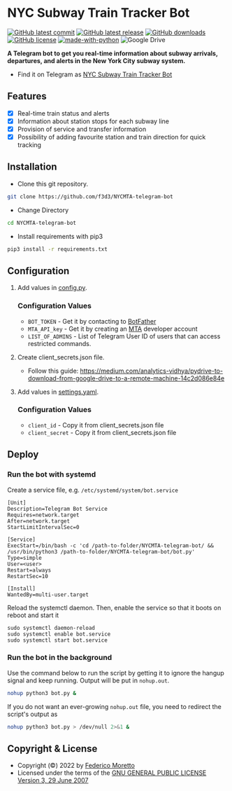 # NYC Subway Train Tracker Bot

[![GitHub latest commit](https://img.shields.io/github/last-commit/f3d3/NYCMTA-telegram-bot)](https://GitHub.com/f3d3/NYCMTA-telegram-bot/commit/)
[![GitHub latest release](https://img.shields.io/github/release-date/f3d3/NYCMTA-telegram-bot)](https://GitHub.com/f3d3/NYCMTA-telegram-bot/releases/)
[![GitHub downloads](https://img.shields.io/github/downloads/f3d3/NYCMTA-telegram-bot/total)](https://GitHub.com/f3d3/NYCMTA-telegram-bot/downloads/)
[![GitHub license](https://img.shields.io/github/license/f3d3/NYCMTA-telegram-bot)](https://GitHub.com/license/f3d3/NYCMTA-telegram-bot/)
[![made-with-python](https://img.shields.io/badge/Made%20with-Python-1f425f.svg)](https://www.python.org/)
![Google Drive](https://img.shields.io/badge/Google%20Drive-4285F4?style=for-the-badge&logo=googledrive&logoColor=white)

**A Telegram bot to get you real-time information about subway arrivals, departures, and alerts in the New York City subway system.**
- Find it on Telegram as [NYC Subway Train Tracker Bot] 

## Features
- [X] Real-time train status and alerts
- [X] Information about station stops for each subway line
- [X] Provision of service and transfer information 
- [X] Possibility of adding favourite station and train direction for quick tracking

## Installation
- Clone this git repository.
```sh 
git clone https://github.com/f3d3/NYCMTA-telegram-bot
```
- Change Directory
```sh 
cd NYCMTA-telegram-bot
```
- Install requirements with pip3
```sh 
pip3 install -r requirements.txt
```

## Configuration
1. Add values in [config.py](./config.py).

   ### Configuration Values
   - `BOT_TOKEN` - Get it by contacting to [BotFather](https://t.me/botfather)
   - `MTA_API_key` - Get it by creating an [MTA](https://api.mta.info) developer account
   - `LIST_OF_ADMINS` - List of Telegram User ID of users that can access restricted commands.

2. Create client_secrets.json file.
   - Follow this guide: https://medium.com/analytics-vidhya/pydrive-to-download-from-google-drive-to-a-remote-machine-14c2d086e84e

3. Add values in [settings.yaml](./settings.yaml).

   ### Configuration Values
   - `client_id` - Copy it from client_secrets.json file
   - `client_secret` - Copy it from client_secrets.json file


## Deploy 

### Run the bot with systemd
Create a service file, e.g. `/etc/systemd/system/bot.service`
```
[Unit]
Description=Telegram Bot Service
Requires=network.target
After=network.target
StartLimitIntervalSec=0

[Service]
ExecStart=/bin/bash -c 'cd /path-to-folder/NYCMTA-telegram-bot/ && /usr/bin/python3 /path-to-folder/NYCMTA-telegram-bot/bot.py'
Type=simple
User=<user>
Restart=always
RestartSec=10

[Install]
WantedBy=multi-user.target
```
Reload the systemctl daemon. Then, enable the service so that it boots on reboot and start it
```
sudo systemctl daemon-reload
sudo systemctl enable bot.service
sudo systemctl start bot.service
```

### Run the bot in the background
Use the command below to run the script by getting it to ignore the hangup signal and keep running. Output will be put in `nohup.out`.
```sh 
nohup python3 bot.py &
```
If you do not want an ever-growing `nohup.out` file, you need to redirect the script's output as
```sh 
nohup python3 bot.py > /dev/null 2>&1 &
```



## Copyright & License
- Copyright (©) 2022 by [Federico Moretto](https://github.com/f3d3)
- Licensed under the terms of the [GNU GENERAL PUBLIC LICENSE Version 3, 29 June 2007](./LICENSE)

[//]: # (These are reference links used in the body of this note and get stripped out when the markdown processor does its job. There is no need to format nicely because it shouldn't be seen. Thanks SO - http://stackoverflow.com/questions/4823468/store-comments-in-markdown-syntax)

   [NYC Subway Train Tracker Bot]: <https://t.me/NYCSubwayTrainTrackerBot>
